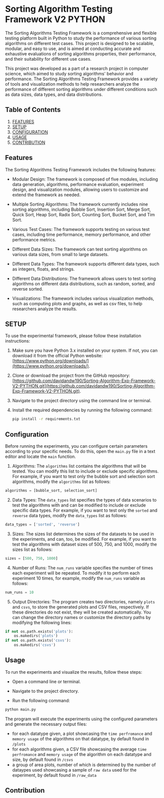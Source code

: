 # Sorting Algorithm Testing Framework V2 PYTHON

The Sorting Algorithms Testing Framework is a comprehensive and flexible testing platform built in Python to study the performance of various sorting algorithms on different test cases. This project is designed to be scalable, modular, and easy to use, and is aimed at conducting accurate and exhaustive evaluations of sorting algorithms properties, their performance, and their suitability for different use cases.

This project was developed as a part of a research project in computer science, which aimed to study sorting algorithms' behavior and performance. The Sorting Algorithms Testing Framework provides a variety of tools and visualization methods to help researchers analyze the performance of different sorting algorithms under different conditions such as data sizes, data types, and data distributions.

## Table of Contents

  1. [FEATURES](https://github.com/davidandw190/Sorting-Algorithm-Exp-Framework-V2-PYTHON#features)
  2. [SETUP](https://github.com/davidandw190/Sorting-Algorithm-Exp-Framework-V2-PYTHON#setup)
  3. [CONFIGURATION](https://github.com/davidandw190/Sorting-Algorithm-Exp-Framework-V2-PYTHON#configuration)
  4. [USAGE](https://github.com/davidandw190/Sorting-Algorithm-Exp-Framework-V2-PYTHON#usage)
  5. [CONTRIBUTION](https://github.com/davidandw190/Sorting-Algorithm-Exp-Framework-V2-PYTHON#contribution)
  

## Features

The Sorting Algorithms Testing Framework includes the following features:

* Modular Design: The framework is composed of five modules, including data generation, algorithms, performance evaluation, experiment design, and visualization modules, allowing users to customize and extend the framework as needed.

* Multiple Sorting Algorithms: The framework currently includes nine sorting algorithms, including Bubble Sort, Insertion Sort, Merge Sort, Quick Sort, Heap Sort, Radix Sort, Counting Sort, Bucket Sort, and Tim Sort.

* Various Test Cases: The framework supports testing on various test cases, including time performance, memory performance, and other performance metrics.

* Different Data Sizes: The framework can test sorting algorithms on various data sizes, from small to large datasets.

* Different Data Types: The framework supports different data types, such as integers, floats, and strings.

* Different Data Distributions: The framework allows users to test sorting algorithms on different data distributions, such as random, sorted, and reverse sorted.

* Visualizations: The framework includes various visualization methods, such as computing plots and graphs, as well as csv files, to help researchers analyze the results.


## SETUP

To use the experimental framework, please follow these installation instructions:

1. Make sure you have Python 3.x installed on your system. If not, you can download it from the official Python website: [https://www.python.org/downloads/](https://www.python.org/downloads/).

2. Clone or download the project from the GitHub repository: [https://github.com/davidandw190/Sorting-Algorithm-Exp-Framework-V2-PYTHON.git](https://github.com/davidandw190/Sorting-Algorithm-Exp-Framework-V2-PYTHON.git).

3. Navigate to the project directory using the command line or terminal.

4. Install the required dependencies by running the following command:
   ```bash
   pip install -r requirements.txt
   ```

## Configuration

Before running the experiments, you can configure certain parameters according to your specific needs. To do this, open the `main.py` file in a text editor and locate the `main` function.

1. Algorithms: The `algorithms` list contains the algorithms that will be tested. You can modify this list to include or exclude specific algorithms. For example, if you want to test only the bubble sort and selection sort algorithms, modify the `algorithms` list as follows:

```python
algorithms = [bubble_sort, selection_sort]
```
2. Data Types: The `data_types` list specifies the types of data scenarios to test the algorithms with and can be modified to include or exclude specific data types. For example, if you want to test only the `sorted` and `reverse` data types, modify the `data_types` list as follows:

```python
data_types = ['sorted', 'reverse']
```
3. Sizes: The sizes list determines the sizes of the datasets to be used in the experiments, and can, too, be modified. For example, if you want to test the algorithms with dataset sizes of 500, 750, and 1000, modify the sizes list as follows:
```python
sizes = [500, 750, 1000]
```
4. Number of Runs: The `num_runs` variable specifies the number of times each experiment will be repeated. To modify it to perform each experiment 10 times, for example, modify the `num_runs` variable as follows:
```python
num_runs = 10
```

5. Output Directories: The program creates two directories, namely `plots` and `csvs`, to store the generated plots and CSV files, respectively. If these directories do not exist, they will be created automatically. You can change the directory names or customize the directory paths by modifying the following lines:
```python
if not os.path.exists('plots'):
    os.makedirs('plots')
if not os.path.exists('csvs'):
    os.makedirs('csvs')
```    
## Usage
To run the experiments and visualize the results, follow these steps:

* Open a command line or terminal.

* Navigate to the project directory.

* Run the following command:
```python
python main.py
```
The program will execute the experiments using the configured parameters and generate the necessary output files:
  * for each datatype given, a plot showcasing the `time perfromance` and `memory usage` of the algorithms on that datatype, by default found in `/plots`
  * for each algorithms given, a CSV file showcasing the average `time perfromance` and `memory usage` of the algorithm on each datatype  and size, by default found in `/csvs`
  * a group of area plots, number of which is determined by the number of dataypes used showcasing a sample of `raw data` used for the experiment, by default found in `/raw_data`
 
## Contribution
